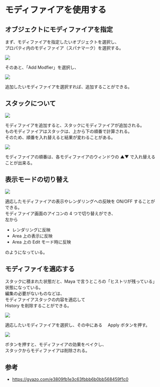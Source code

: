 # モディファイアを使用する

<!-- SUMMARY:モディファイアを使用する -->

## オブジェクトにモディファイアを指定

まず、モディファイアを指定したいオブジェクトを選択し、  
プロパティ内のモディファイア（スパナマーク）を選択する。

![](https://gyazo.com/66a1bd87294c7eadfa1339ac400432de.png)

そのあと、「Add Modfier」を選択し、

![](https://gyazo.com/ae5426574cf3ab6b1c20cada295c7d2f.png)

追加したいモディファイアを選択すれば、追加することができる。

## スタックについて

![](https://gyazo.com/baa2f601e03ad3eb6527f5294adb3de4.png)

モディファイアを追加すると、スタックにモディファイアが追加される。  
ものモディファイアはスタックは、上から下の順番で計算される。  
そのため、順番を入れ替えると結果が変わることがある。

![](https://gyazo.com/d74f973820f8bc8fa676f62877497442.png)

モディファイアの順番は、各モディファイアのウィンドウの ▲▼ で入れ替えることが出来る。

## 表示モードの切り替え

![](https://gyazo.com/93aa028b4937c08a06bdf2fe69c9b331.png)

適応したモディファイアの表示やレンダリングへの反映を ON/OFF することができる。  
モディファイア画面のアイコンの 4 つで切り替えができ、  
左から

- レンダリングに反映
- Area 上の表示に反映
- Area 上の Edit モード時に反映

のようになっている。

## モディファイを適応する

スタックに積まれた状態だと、Maya で言うところの「ヒストリが残っている」  
状態になっている。  
編集の必要がないものなどは、  
モディファイアスタックの内容を適応して  
History を削除することができる。

![](https://gyazo.com/865ec68e31d2ef9c7006f7f5408c6d67.png)

適応したいモディファイアを選択し、その中にある　 Apply ボタンを押す。

![](https://gyazo.com/e3809fb1e3c63fbbb6b0bb568459f1c0.gif)

ボタンを押すと、モディファイアの効果をベイクし、  
スタックからモディファイアは削除される。

## 参考

- https://gyazo.com/e3809fb1e3c63fbbb6b0bb568459f1c0
